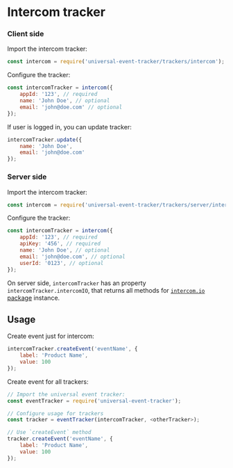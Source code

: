 # Intercom tracker

### Client side

Import the intercom tracker:

```js
const intercom = require('universal-event-tracker/trackers/intercom');
```

Configure the tracker:

```js
const intercomTracker = intercom({
	appId: '123', // required
	name: 'John Doe', // optional
	email: 'john@doe.com' // optional
});
```

If user is logged in, you can update tracker:

```js
intercomTracker.update({
	name: 'John Doe',
	email: 'john@doe.com'
});
```


### Server side

Import the intercom tracker:

```js
const intercom = require('universal-event-tracker/trackers/server/intercom');
```

Configure the tracker:

```js
const intercomTracker = intercom({
	appId: '123', // required
	apiKey: '456', // required
	name: 'John Doe', // optional
	email: 'john@doe.com', // optional
	userId: '0123', // optional
});
```

On server side, `intercomTracker` has an property `intercomTracker.intercomIO`, that returns all methods for [`intercom.io` package](https://github.com/tarunc/intercom.io) instance.

## Usage

Create event just for intercom:

```js
intercomTracker.createEvent('eventName', {
	label: 'Product Name',
	value: 100
});
```

Create event for all trackers:

```js
// Import the universal event tracker:
const eventTracker = require('universal-event-tracker');

// Configure usage for trackers
const tracker = eventTracker(intercomTracker, <otherTracker>);

// Use `createEvent` method
tracker.createEvent('eventName', {
	label: 'Product Name',
	value: 100
});
```
